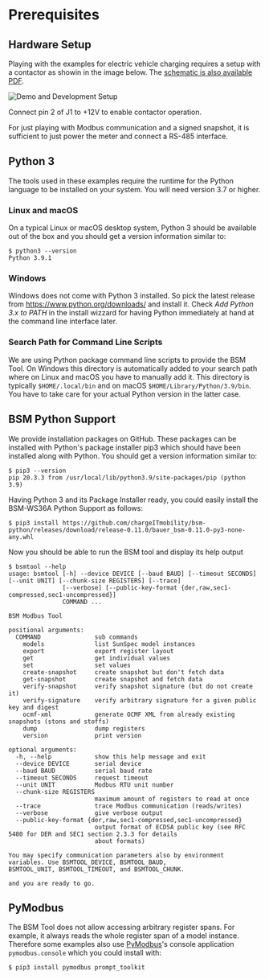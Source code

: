 # Prerequisites

## Hardware Setup


Playing with the examples for electric vehicle charging requires a setup with a
contactor as showin in the image below. The [schematic is also available
PDF](img/bsm-demo-box-schematic-20210204.pdf).

![Demo and Development Setup](img/bsm-demo-box-schematic-20210204.png)

Connect pin 2 of J1 to +12V to enable contactor operation.

For just playing with Modbus communication and a signed snapshot, it is
sufficient to just power the meter and connect a RS-485 interface.


## Python 3

The tools used in these examples require the runtime for the Python language to
be installed on your system. You will need version 3.7 or higher.


### Linux and macOS

On a typical Linux or macOS desktop system, Python 3 should be available out of
the box and you should get a version information similar to:
```
$ python3 --version
Python 3.9.1
```

### Windows

Windows does not come with Python 3 installed. So pick the latest release from
<https://www.python.org/downloads/> and install it. Check _Add Python 3.x to
PATH_ in the install wizzard for having Python immediately at hand at the
command line interface later.


### Search Path for Command Line Scripts

We are using Python package command line scripts to provide the BSM Tool. On
Windows this directory is automatically added to your search path where on
Linux and macOS you have to manually add it. This directory is typically
`$HOME/.local/bin` and on macOS `$HOME/Library/Python/3.9/bin`. You have to
take care for your actual Python version in the latter case.


## BSM Python Support

We provide installation packages on GitHub. These packages can be installed
with Python's package installer pip3 which should have been installed along
with Python. You should get a version information similar to:
```
$ pip3 --version
pip 20.3.3 from /usr/local/lib/python3.9/site-packages/pip (python 3.9)
```

Having Python 3 and its Package Installer ready, you could easily install the
BSM-WS36A Python Support as follows:
```
$ pip3 install https://github.com/chargeITmobility/bsm-python/releases/download/release-0.11.0/bauer_bsm-0.11.0-py3-none-any.whl
```

Now you should be able to run the BSM tool and display its help output
```
$ bsmtool --help
usage: bsmtool [-h] --device DEVICE [--baud BAUD] [--timeout SECONDS] [--unit UNIT] [--chunk-size REGISTERS] [--trace]
               [--verbose] [--public-key-format {der,raw,sec1-compressed,sec1-uncompressed}]
               COMMAND ...

BSM Modbus Tool

positional arguments:
  COMMAND               sub commands
    models              list SunSpec model instances
    export              export register layout
    get                 get individual values
    set                 set values
    create-snapshot     create snapshot but don't fetch data
    get-snapshot        create snapshot and fetch data
    verify-snapshot     verify snapshot signature (but do not create it)
    verify-signature    verify arbitrary signature for a given public key and digest
    ocmf-xml            generate OCMF XML from already existing snapshots (stons and stoffs)
    dump                dump registers
    version             print version

optional arguments:
  -h, --help            show this help message and exit
  --device DEVICE       serial device
  --baud BAUD           serial baud rate
  --timeout SECONDS     request timeout
  --unit UNIT           Modbus RTU unit number
  --chunk-size REGISTERS
                        maximum amount of registers to read at once
  --trace               trace Modbus communication (reads/writes)
  --verbose             give verbose output
  --public-key-format {der,raw,sec1-compressed,sec1-uncompressed}
                        output format of ECDSA public key (see RFC 5480 for DER and SEC1 section 2.3.3 for details
                        about formats)

You may specify communication parameters also by environment variables. Use BSMTOOL_DEVICE, BSMTOOL_BAUD,
BSMTOOL_UNIT, BSMTOOL_TIMEOUT, and BSMTOOL_CHUNK.

and you are ready to go.
```


## PyModbus

The BSM Tool does not allow accessing arbitrary register spans. For example, it
always reads the whole register span of a model instance. Therefore some
examples also use [PyModbus](https://github.com/riptideio/pymodbus)'s console
application `pymodbus.console` which you could install with:
```
$ pip3 install pymodbus prompt_toolkit
```
